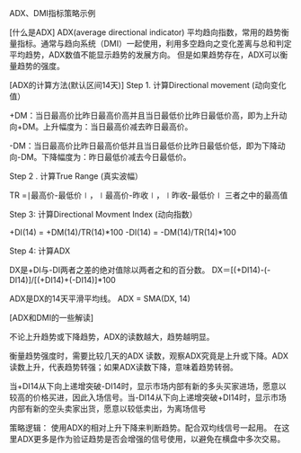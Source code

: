 ADX、DMI指标策略示例

[什么是ADX]
ADX(average directional indicator) 平均趋向指数，常用的趋势衡量指标。通常与趋向系统（DMI）一起使用，利用多空趋向之变化差离与总和判定平均趋势，ADX数值不能显示趋势的发展方向。
但是如果趋势存在，ADX可以衡量趋势的强度。

[ADX的计算方法(默认区间14天)]
Step 1. 计算Directional movement (动向变化值）

+DM：当日最高价比昨日最高价高并且当日最低价比昨日最低价高，即为上升动向+DM。上升幅度为：当日最高价减去昨日最高价。

-DM：当日最高价比昨日最高价低并且当日最低价比昨日最低价低，即为下降动向-DM。下降幅度为：昨日最低价减去今日最低价。

Step 2 . 计算True Range (真实波幅）

TR =∣最高价-最低价∣，∣最高价-昨收∣，∣昨收-最低价∣ 三者之中的最高值

Step 3: 计算Directional Movment Index (动向指数）

+DI(14) = +DM(14)/TR(14)*100
-DI(14) = -DM(14)/TR(14)*100

Step 4: 计算ADX

DX是+DI与-DI两者之差的绝对值除以两者之和的百分数。
DX＝[(+DI14)-(-DI14)]/[(+DI14)+(-DI14)]*100

ADX是DX的14天平滑平均线。
ADX = SMA(DX, 14)

[ADX和DMI的一些解读]

不论上升趋势或下降趋势，ADX的读数越大，趋势越明显。

衡量趋势强度时，需要比较几天的ADX 读数，观察ADX究竟是上升或下降。ADX读数上升，代表趋势转强；如果ADX读数下降，意味着趋势转弱。

当+DI14从下向上递增突破-DI14时，显示市场内部有新的多头买家进场，愿意以较高的价格买进，因此入场信号。当-DI14从下向上递增突破+DI14时，显示市场内部有新的空头卖家出货，愿意以较低卖出，为离场信号

策略逻辑：
使用ADX的相对上升下降来判断趋势。配合双均线信号一起用。
在这里ADX更多是作为验证趋势是否会增强的信号使用，以避免在横盘中多次交易。